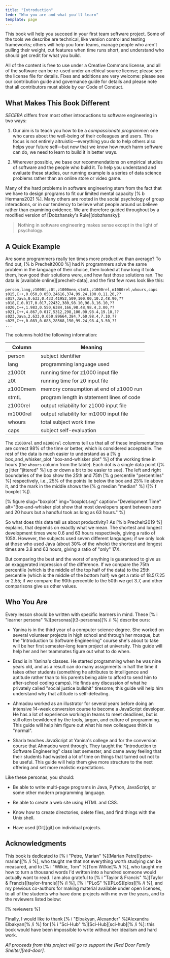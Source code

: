 ```yaml
---
title: "Introduction"
lede: "Who you are and what you'll learn"
template: page
---
```


This book will help you succeed in your first team software project.
Some of the tools we describe are technical,
like version control and testing frameworks;
others will help you form teams,
manage people who aren't pulling their weight,
cut features when time runs short,
and understand who should get credit for what you build.

All of the content is free to use under a Creative Commons license,
and all of the software can be re-used under an ethical source license;
please see the license file for details.
Fixes and additions are very welcome:
please see our contribution guide and governance guide for details
and please note that all contributors must abide by our Code of Conduct.

## What Makes This Book Different

*SECEBA* differs from most other introductions to software engineering in two ways:

1.  Our aim is to teach you how to be a *compassionate programmer*:
    one who cares about the well-being of their colleagues and users.
    This focus is not entirely altruistic—everything you do to help others
    also helps your future self—but now that we know how much harm software can do,
    we need to learn to build it in better ways.

2.  Wherever possible,
    we base our recommendations on empirical studies
    of software and the people who build it.
    To help you understand and evaluate these studies,
    our running example is a series of data science problems
    rather than an online store or video game.

Many of the hard problems in software engineering stem from the fact that
we have to design programs to fit our limited mental capacity [% b Hermans2021 %].
Many others are rooted in the social psychology of group interactions,
or in our tendency to believe what people around us believe
rather than examining evidence.
We are therefore guided throughout by a modified version of [Dobzhansky's Rule][dobzhansky]:

> Nothing in software engineering makes sense except in the light of psychology.

## A Quick Example

Are some programmers really ten times more productive than average?
To find out,
[% b Prechelt2000 %] had N programmers solve the same problem
in the language of their choice,
then looked at how long it took them,
how good their solutions were,
and how fast those solutions ran.
The data is [available online][prechelt-data],
and the first few rows look like this:

```
person,lang,z1000t,z0t,z1000mem,stmtL,z1000rel,m1000rel,whours,caps
s015,C++,0.050,0.050,24616,374,99.24,100.0,11.20,??
s017,Java,0.633,0.433,41952,509,100.00,10.2,48.90,??
s018,C,0.017,0.017,22432,380,98.10,96.8,16.10,??
s020,C++,1.983,0.550,6384,166,98.48,98.4,3.00,??
s021,C++,4.867,0.017,5312,298,100.00,98.4,19.10,??
s023,Java,2.633,0.650,89664,384,7.60,98.4,7.10,??
s025,C++,0.083,0.083,28568,150,99.24,98.4,3.50,??
...
```

The columns hold the following information:

| Column | Meaning |
| ------ | ------- |
| person | subject identifier |
| lang | programming language used |
| z1000t | running time for z1000 input file |
| z0t | running time for z0 input file |
| z1000mem | memory consumption at end of z1000 run |
| stmtL | program length in statement lines of code |
| z1000rel | output reliability for z1000 input file |
| m1000rel | output reliability for m1000 input file |
| whours | total subject work time |
| caps | subject self-evaluation |

The `z1000rel` and `m1000rel` columns tell us that
all of these implementations are correct 98% of the time or better,
which is considered acceptable.
The rest of the data is much easier to understand as a [% g box_and_whisker_plot "box-and-whisker plot" %]
of the working time in hours (the `whours` column from the table).
Each dot is a single data point
([% g jitter "jittered" %] up or down a bit to be easier to see).
The left and right boundaries of the box show the 25th and 75th [% g percentile "percentiles" %] respectively,
i.e., 25% of the points lie below the box and 25% lie above it,
and the mark in the middle shows the [% g median "median" %]
([% f boxplot %]).

[% figure slug="boxplot" img="boxplot.svg" caption="Development Time" alt="Box-and-whisker plot show that most developers spent between zero and 20 hours but a handful took as long as 63 hours." %]

So what does this data tell us about productivity?
As [% b Prechelt2019 %] explains,
that depends on exactly what we mean.
The shortest and longest development times were 0.6 and 63 hours respectively,
giving a ratio of 105X.
However,
the subjects used seven different languages;
if we only look at those who used Java (about 30% of the whole)
the shortest and longest times are 3.8 and 63 hours,
giving a ratio of "only" 17X.

But comparing the best and the worst of anything is guaranteed to give us
an exaggerated impression of the difference.
If we compare the 75th percentile (which is the middle of the top half of the data)
to the 25th percentile (which is the middle of the bottom half)
we get a ratio of 18.5/7.25 or 2.55;
if we compare the 90th percentile to the 50th we get 3.7,
and other comparisons give us other values.

## Who You Are

Every lesson should be written with specific learners in mind.
These [% i "learner persona" %][personas][t3-personas][% /i %] describe ours:

-   Yanina is in the third year of a computer science degree.
    She worked on several volunteer projects in high school and through her mosque,
    but the "Introduction to Software Engineering" course she's about to take
    will be her first semester-long team project at university.
    This guide will help her and her teammates figure out what to do when.

-   Brad is in Yanina's classes.
    He started programming when he was nine years old,
    and as a result can do many assignments in half the time it takes other students
    (something he attributes to intelligence and aptitude
    rather than to his parents being able to afford to send him to after-school coding camps).
    He finds any discussion of what he privately called "social justice bullshit" tiresome;
    this guide will help him understand why that attitude is self-defeating.

-   Ahmadou worked as an illustrator for several years
    before doing an intensive 14-week conversion course to become a JavaScript developer.
    He has a lot of experience working in teams to meet deadlines,
    but is still often bewildered by the tools, jargon, and culture of programming.
    This guide will help him figure out what his new colleagues think is "normal".

-   Sharla teaches JavaScript at Yanina's college
    and for the conversion course that Ahmadou went through.
    They taught the "Introduction to Software Engineering" class last semester,
    and came away feeling that their students had wasted a lot of time
    on things that turned out not to be useful.
    This guide will help them give more structure to the next offering
    and set more realistic expectations.

Like these personas, you should:

-   Be able to write multi-page programs in Java, Python, JavaScript,
    or some other modern programming language.

-   Be able to create a web site using HTML and CSS.

-   Know how to create directories, delete files, and find things with the Unix shell.

-   Have used [Git][git] on individual projects.

## Acknowledgments

This book is dedicated to [% i "Petre, Marian" %][Marian Petre][petre-marian][% /i %],
who taught me that not everything worth studying can be measured,
and to [% i "Wilkie, Tom" %]Tom Wilkie[% /i %],
who taught me how to turn a thousand words I'd written into a hundred someone would actually want to read.
I am also grateful to [% i "Taylor & Francis" %][Taylor & Francis][taylor-francis][% /i %],
[% i "PLoS" %][PLoS][plos][% /i %],
and my previous co-authors for making material available under open licenses,
to all of the students who have done projects with me over the years,
and to the reviewers listed below:

[% reviewers %]

Finally,
I would like to thank
[% i "Elbakyan, Alexander" %]Alexandra Elbakyan[% /i %] for [% i "Sci-Hub" %][Sci-Hub][sci-hub][% /i %]:
this book would have been impossible to write without her idealism and hard work.

*All proceeds from this project will go to support the [Red Door Family Shelter][red-door].*

